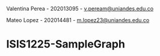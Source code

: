 
Valentina Perea - 202013095 - v.peream@uniandes.edu.co

Mateo Lopez - 202014481 - m.lopez23@uniandes.edu.co

# ISIS1225-SampleGraph
